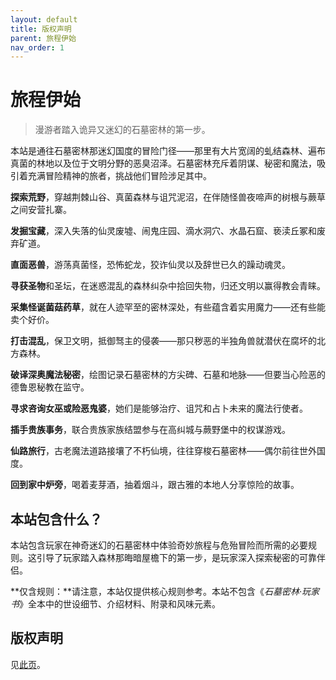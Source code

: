 ```yaml
---
layout: default
title: 版权声明
parent: 旅程伊始
nav_order: 1
---
```


# 旅程伊始

> 漫游者踏入诡异又迷幻的石墓密林的第一步。

本站是通往石墓密林那迷幻国度的冒险门径——那里有大片宽阔的虬结森林、遍布真菌的林地以及位于文明分野的恶臭沼泽。石墓密林充斥着阴谋、秘密和魔法，吸引着充满冒险精神的旅者，挑战他们冒险涉足其中。

**探索荒野**，穿越荆棘山谷、真菌森林与诅咒泥沼，在伴随怪兽夜啼声的树根与蕨草之间安营扎寨。

**发掘宝藏**，深入失落的仙灵废墟、闹鬼庄园、滴水洞穴、水晶石窟、亵渎丘冢和废弃矿道。

**直面恶兽**，游荡真菌怪，恐怖蛇龙，狡诈仙灵以及辞世已久的躁动魂灵。

**寻获圣物**和圣坛，在迷惑混乱的森林纠杂中拾回失物，归还文明以赢得教会青睐。

**采集怪诞菌菇药草**，就在人迹罕至的密林深处，有些蕴含着实用魔力——还有些能卖个好价。

**打击混乱**，保卫文明，抵御驽主的侵袭——那只秽恶的半独角兽就潜伏在腐坏的北方森林。

**破译深奥魔法秘密**，绘图记录石墓密林的方尖碑、石墓和地脉——但要当心险恶的德鲁恩秘教在监守。

**寻求咨询女巫或险恶鬼婆**，她们是能够治疗、诅咒和占卜未来的魔法行使者。

**插手贵族事务**，联合贵族家族结盟参与在高纠城与蕨野堡中的权谋游戏。

**仙路旅行**，古老魔法道路接壤了不朽仙境，往往穿梭石墓密林——偶尔前往世外国度。

**回到家中炉旁**，喝着麦芽酒，抽着烟斗，跟古雅的本地人分享惊险的故事。

## 本站包含什么？

本站包含玩家在神奇迷幻的石墓密林中体验奇妙旅程与危殆冒险而所需的必要规则。这引导了玩家踏入森林那晦暗屋檐下的第一步，是玩家深入探索秘密的可靠伴侣。

**仅含规则：**请注意，本站仅提供核心规则参考。本站不包含《*石墓密林·玩家书*》全本中的世设细节、介绍材料、附录和风味元素。

## 版权声明

见[此页](https://zznoah.github.io/mortfolio/dolmenwood.html)。
